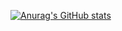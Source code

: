 [![Anurag's GitHub stats](https://github-readme-stats.vercel.app/api?username=MYxu)](https://github.com/anuraghazra/github-readme-stats)
